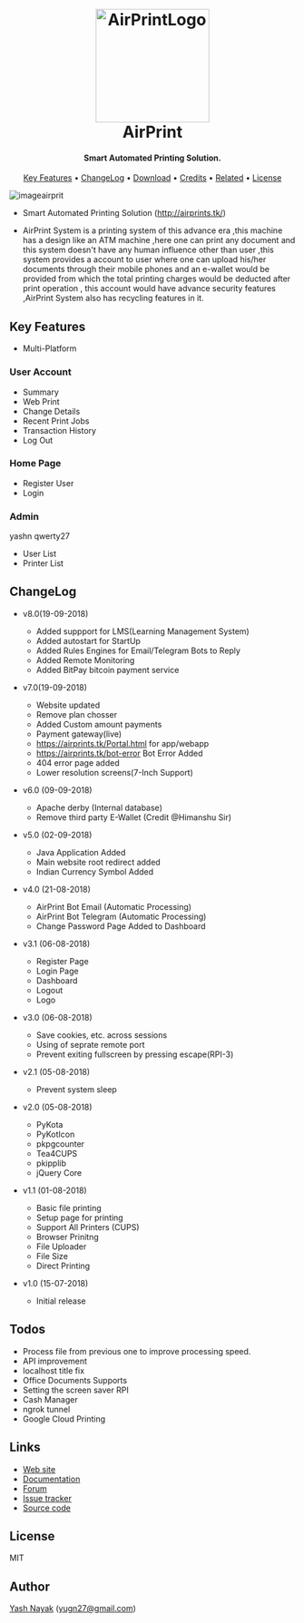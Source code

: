 
<h1 align="center">
  <br>
  <a href="https://airprints.tk"><img src="https://raw.githubusercontent.com/yugn27/AirPrint/master/Images/AirPrint.png?token=AWDf1VVEBkGRYT6l4PrcF8gBS2i1gM3rks5bq3aTwA%3D%3D" alt="AirPrintLogo" width="200"></a>
  <br>
  AirPrint
  <br>
</h1>

<h4 align="center">Smart Automated Printing Solution</a>.</h4>


<p align="center">
  <a href="#key-features">Key Features</a> •
   <a href="#how-to-use">ChangeLog</a> •
  <a href="#download">Download</a> •
  <a href="#credits">Credits</a> •
  <a href="#related">Related</a> •
  <a href="#license">License</a>
</p>



![imageairprit](https://raw.githubusercontent.com/yugn27/AirPrint/master/Images/03.png?token=AWDf1bY755ayndnduZ8g8HL2j8CDnTjSks5bqyEuwA%3D%3D)




   
- Smart Automated Printing Solution (http://airprints.tk/)

- AirPrint System is a printing system of this advance era ,this machine has a design like an ATM machine ,here one can print any document and this system doesn't have any human influence other than user ,this system provides a account to user where one can upload his/her documents through their mobile phones and an e-wallet would be provided from which the total printing charges would be deducted after print operation , this account would have advance security features ,AirPrint System also has recycling features in it.

## Key Features

- Multi-Platform

### User Account
- Summary
- Web Print
- Change Details
- Recent Print Jobs
- Transaction History
- Log Out


### Home Page
- Register User
- Login


### Admin
yashn
qwerty27
- User List
- Printer List 


## ChangeLog

- v8.0(19-09-2018)
  	- Added suppport for LMS(Learning Management System)
	- Added autostart for StartUp
	- Added Rules Engines for Email/Telegram Bots to Reply
	- Added Remote Monitoring
	- Added BitPay bitcoin payment service
	

- v7.0(19-09-2018)
  	- Website updated
  	- Remove plan chosser
	- Added Custom amount payments
	- Payment gateway(live)
	- https://airprints.tk/Portal.html for app/webapp
	- https://airprints.tk/bot-error Bot Error Added
	- 404 error page added
	- Lower resolution screens(7-Inch Support)
	

- v6.0 (09-09-2018)
  	- Apache derby (Internal database)
  	- Remove third party E-Wallet (Credit @Himanshu Sir)


- v5.0 (02-09-2018)
 	 - Java Application Added
  	 - Main website root redirect added
	 - Indian Currency Symbol Added
	 
- v4.0 (21-08-2018)
 	 - AirPrint Bot Email (Automatic Processing)
  	 - AirPrint Bot Telegram (Automatic Processing)
	 - Change Password Page Added to Dashboard

- v3.1 (06-08-2018)
  	 - Register Page
 	 - Login Page
 	 - Dashboard
	 - Logout
	 - Logo
	 
- v3.0 (06-08-2018)
  	 - Save cookies, etc. across sessions
 	 - Using of seprate remote port
 	 - Prevent exiting fullscreen by pressing escape(RPI-3)

- v2.1 (05-08-2018)
	- Prevent system sleep

- v2.0 (05-08-2018)
 	 - PyKota
	 - PyKotIcon
	 - pkpgcounter
	 - Tea4CUPS
	 - pkipplib
	 - jQuery Core
	 
 
- v1.1 (01-08-2018)
	- Basic file printing
	- Setup page for printing
	- Support All Printers (CUPS)
	- Browser Prinitng
	- File Uploader
	- File Size
	- Direct Printing
	
  
- v1.0 (15-07-2018)
	- Initial release
	
	
	
## Todos
+ Process file from previous one to improve processing speed.
+ API improvement
+ localhost title fix
+ Office Documents Supports
+ Setting the screen saver RPI
+ Cash Manager
+ ngrok tunnel
+ Google Cloud Printing

## Links

* [Web site](http://airprints.tk)
* [Documentation](https://github.com/yugn27/AirPrint)
* [Forum](https://airprints.tk/support.html)
* [Issue tracker](https://github.com/yugn27/AirPrint/issues)
* [Source code](https://github.com/yugn27/AirPrint)

## License

MIT

## Author

[Yash Nayak](http://yashnayak.tk) (yugn27@gmail.com)
